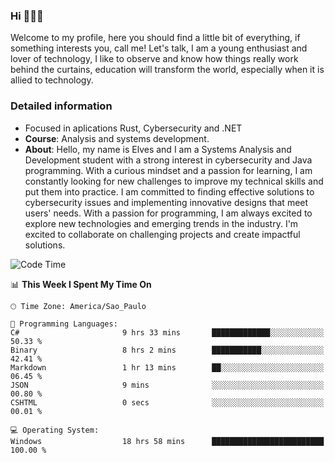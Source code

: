 


### Hi 🙋🏽‍♂️

Welcome to my profile, here you should find a little bit of everything, if something interests you, call me! Let's talk,
I am a young enthusiast and lover of technology, I like to observe and know how things really work behind the curtains, 
education will transform the world, especially when it is allied to technology.

### Detailed information
* Focused in aplications Rust, Cybersecurity and .NET
* **Course**: Analysis and systems development.
* **About**: Hello, my name is Elves and I am a Systems Analysis and Development student with a strong interest in cybersecurity and Java programming. With a curious mindset and a passion for learning, I am constantly looking for new challenges to improve my technical skills and put them into practice. I am committed to finding effective solutions to cybersecurity issues and implementing innovative designs that meet users' needs. With a passion for programming, I am always excited to explore new technologies and emerging trends in the industry. I'm excited to collaborate on challenging projects and create impactful solutions.

<!--START_SECTION:waka-->
![Code Time](http://img.shields.io/badge/Code%20Time-207%20hrs%2033%20mins-blue)

📊 **This Week I Spent My Time On** 

```text
🕑︎ Time Zone: America/Sao_Paulo

💬 Programming Languages: 
C#                       9 hrs 33 mins       █████████████░░░░░░░░░░░░   50.33 % 
Binary                   8 hrs 2 mins        ███████████░░░░░░░░░░░░░░   42.41 % 
Markdown                 1 hr 13 mins        ██░░░░░░░░░░░░░░░░░░░░░░░   06.45 % 
JSON                     9 mins              ░░░░░░░░░░░░░░░░░░░░░░░░░   00.80 % 
CSHTML                   0 secs              ░░░░░░░░░░░░░░░░░░░░░░░░░   00.01 % 

💻 Operating System: 
Windows                  18 hrs 58 mins      █████████████████████████   100.00 % 
```


<!--END_SECTION:waka-->


